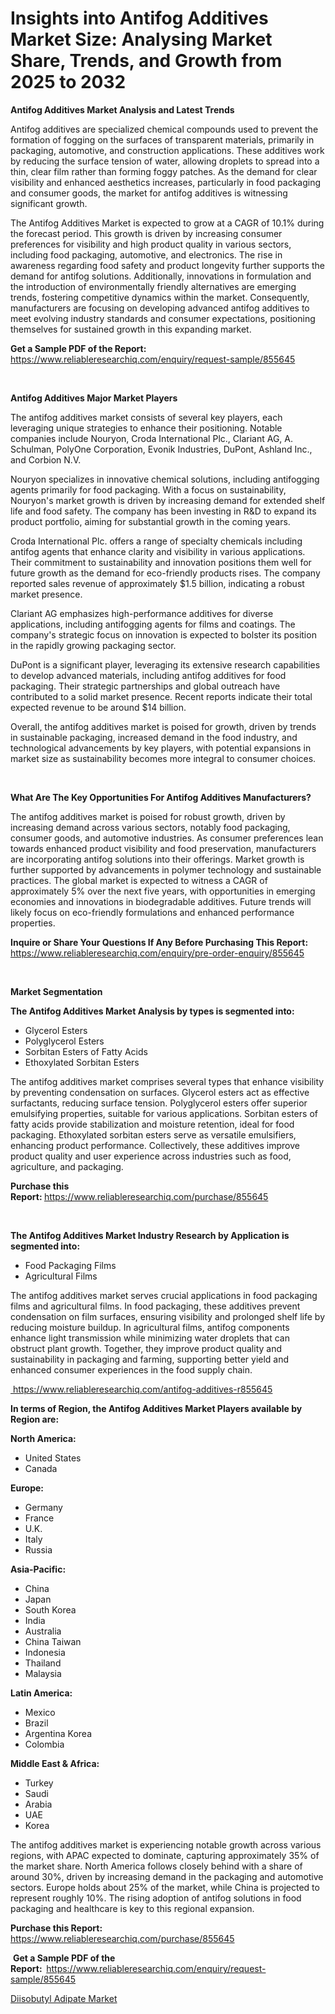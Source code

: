 <p><h1>Insights into Antifog Additives Market Size: Analysing Market Share, Trends, and Growth from 2025 to 2032</h1></p><p><strong>Antifog Additives Market Analysis and Latest Trends</strong></p>
<p><p>Antifog additives are specialized chemical compounds used to prevent the formation of fogging on the surfaces of transparent materials, primarily in packaging, automotive, and construction applications. These additives work by reducing the surface tension of water, allowing droplets to spread into a thin, clear film rather than forming foggy patches. As the demand for clear visibility and enhanced aesthetics increases, particularly in food packaging and consumer goods, the market for antifog additives is witnessing significant growth.</p><p>The Antifog Additives Market is expected to grow at a CAGR of 10.1% during the forecast period. This growth is driven by increasing consumer preferences for visibility and high product quality in various sectors, including food packaging, automotive, and electronics. The rise in awareness regarding food safety and product longevity further supports the demand for antifog solutions. Additionally, innovations in formulation and the introduction of environmentally friendly alternatives are emerging trends, fostering competitive dynamics within the market. Consequently, manufacturers are focusing on developing advanced antifog additives to meet evolving industry standards and consumer expectations, positioning themselves for sustained growth in this expanding market.</p></p>
<p><strong>Get a Sample PDF of the Report:&nbsp;</strong> <a href="https://www.reliableresearchiq.com/enquiry/request-sample/855645?utm_campaign=3318&utm_medium=2&utm_source=Github&utm_content=ia&utm_term=31032025&utm_id=antifog-additives">https://www.reliableresearchiq.com/enquiry/request-sample/855645</a></p>
<p>&nbsp;</p>
<p><strong>Antifog Additives Major Market Players</strong></p>
<p><p>The antifog additives market consists of several key players, each leveraging unique strategies to enhance their positioning. Notable companies include Nouryon, Croda International Plc., Clariant AG, A. Schulman, PolyOne Corporation, Evonik Industries, DuPont, Ashland Inc., and Corbion N.V.</p><p>Nouryon specializes in innovative chemical solutions, including antifogging agents primarily for food packaging. With a focus on sustainability, Nouryon's market growth is driven by increasing demand for extended shelf life and food safety. The company has been investing in R&D to expand its product portfolio, aiming for substantial growth in the coming years.</p><p>Croda International Plc. offers a range of specialty chemicals including antifog agents that enhance clarity and visibility in various applications. Their commitment to sustainability and innovation positions them well for future growth as the demand for eco-friendly products rises. The company reported sales revenue of approximately $1.5 billion, indicating a robust market presence.</p><p>Clariant AG emphasizes high-performance additives for diverse applications, including antifogging agents for films and coatings. The company's strategic focus on innovation is expected to bolster its position in the rapidly growing packaging sector.</p><p>DuPont is a significant player, leveraging its extensive research capabilities to develop advanced materials, including antifog additives for food packaging. Their strategic partnerships and global outreach have contributed to a solid market presence. Recent reports indicate their total expected revenue to be around $14 billion.</p><p>Overall, the antifog additives market is poised for growth, driven by trends in sustainable packaging, increased demand in the food industry, and technological advancements by key players, with potential expansions in market size as sustainability becomes more integral to consumer choices.</p></p>
<p>&nbsp;</p>
<p><strong>What Are The Key Opportunities For Antifog Additives Manufacturers?</strong></p>
<p><p>The antifog additives market is poised for robust growth, driven by increasing demand across various sectors, notably food packaging, consumer goods, and automotive industries. As consumer preferences lean towards enhanced product visibility and food preservation, manufacturers are incorporating antifog solutions into their offerings. Market growth is further supported by advancements in polymer technology and sustainable practices. The global market is expected to witness a CAGR of approximately 5% over the next five years, with opportunities in emerging economies and innovations in biodegradable additives. Future trends will likely focus on eco-friendly formulations and enhanced performance properties.</p></p>
<p><strong>Inquire or Share Your Questions If Any Before Purchasing This Report:</strong> <a href="https://www.reliableresearchiq.com/enquiry/pre-order-enquiry/855645?utm_campaign=3318&utm_medium=2&utm_source=Github&utm_content=ia&utm_term=31032025&utm_id=antifog-additives">https://www.reliableresearchiq.com/enquiry/pre-order-enquiry/855645</a></p>
<p>&nbsp;</p>
<p><strong>Market Segmentation</strong></p>
<p><strong>The Antifog Additives Market Analysis by types is segmented into:</strong></p>
<p><ul><li>Glycerol Esters</li><li>Polyglycerol Esters</li><li>Sorbitan Esters of Fatty Acids</li><li>Ethoxylated Sorbitan Esters</li></ul></p>
<p><p>The antifog additives market comprises several types that enhance visibility by preventing condensation on surfaces. Glycerol esters act as effective surfactants, reducing surface tension. Polyglycerol esters offer superior emulsifying properties, suitable for various applications. Sorbitan esters of fatty acids provide stabilization and moisture retention, ideal for food packaging. Ethoxylated sorbitan esters serve as versatile emulsifiers, enhancing product performance. Collectively, these additives improve product quality and user experience across industries such as food, agriculture, and packaging.</p></p>
<p><strong>Purchase this Report:&nbsp;</strong><a href="https://www.reliableresearchiq.com/purchase/855645?utm_campaign=3318&utm_medium=2&utm_source=Github&utm_content=ia&utm_term=31032025&utm_id=antifog-additives">https://www.reliableresearchiq.com/purchase/855645</a></p>
<p>&nbsp;</p>
<p><strong>The Antifog Additives Market Industry Research by Application is segmented into:</strong></p>
<p><ul><li>Food Packaging Films</li><li>Agricultural Films</li></ul></p>
<p><p>The antifog additives market serves crucial applications in food packaging films and agricultural films. In food packaging, these additives prevent condensation on film surfaces, ensuring visibility and prolonged shelf life by reducing moisture buildup. In agricultural films, antifog components enhance light transmission while minimizing water droplets that can obstruct plant growth. Together, they improve product quality and sustainability in packaging and farming, supporting better yield and enhanced consumer experiences in the food supply chain.</p></p>
<p><a href="https://www.reliableresearchiq.com/antifog-additives-r855645?utm_campaign=3318&utm_medium=2&utm_source=Github&utm_content=ia&utm_term=31032025&utm_id=antifog-additives">&nbsp;https://www.reliableresearchiq.com/antifog-additives-r855645</a></p>
<p><strong>In terms of Region, the Antifog Additives Market Players available by Region are:</strong></p>
<p>
    <p> <strong> North America: </strong>
        <ul>
            <li>United States</li>
            <li>Canada</li>
        </ul>
        </p> 
    <p> <strong> Europe: </strong>
        <ul>
            <li>Germany</li>
            <li>France</li>
            <li>U.K.</li>
            <li>Italy</li>
            <li>Russia</li>
        </ul>
        </p> 
    <p> <strong> Asia-Pacific: </strong>
        <ul>
            <li>China</li>
            <li>Japan</li>
            <li>South Korea</li>
            <li>India</li>
            <li>Australia</li>
            <li>China Taiwan</li>
            <li>Indonesia</li>
            <li>Thailand</li>
            <li>Malaysia</li>
        </ul>
        </p> 
    <p> <strong> Latin America: </strong>
        <ul>
            <li>Mexico</li>
            <li>Brazil</li>
            <li>Argentina Korea</li>
            <li>Colombia</li>
        </ul>
        </p> 
    <p> <strong> Middle East & Africa: </strong>
        <ul>
            <li>Turkey</li>
            <li>Saudi</li>
            <li>Arabia</li>
            <li>UAE</li>
            <li>Korea</li>
        </ul>
    </p>
    </p>
<p><p>The antifog additives market is experiencing notable growth across various regions, with APAC expected to dominate, capturing approximately 35% of the market share. North America follows closely behind with a share of around 30%, driven by increasing demand in the packaging and automotive sectors. Europe holds about 25% of the market, while China is projected to represent roughly 10%. The rising adoption of antifog solutions in food packaging and healthcare is key to this regional expansion.</p></p>
<p><strong>Purchase this Report: </strong><a href="https://www.reliableresearchiq.com/purchase/855645?utm_campaign=3318&utm_medium=2&utm_source=Github&utm_content=ia&utm_term=31032025&utm_id=antifog-additives">https://www.reliableresearchiq.com/purchase/855645</a></p>
<p>&nbsp;<strong>Get a Sample PDF of the Report:&nbsp;&nbsp;</strong><a href="https://www.reliableresearchiq.com/enquiry/request-sample/855645?utm_campaign=3318&utm_medium=2&utm_source=Github&utm_content=ia&utm_term=31032025&utm_id=antifog-additives">https://www.reliableresearchiq.com/enquiry/request-sample/855645</a></p>
<p><strong></strong></p>
<p><p><a href="https://github.com/shamyzinniwl/Market-Research-Report-List-1/blob/main/diisobutyl-adipate-market.md?utm_campaign=3318&utm_medium=2&utm_source=Github&utm_content=ia&utm_term=31032025&utm_id=antifog-additives">Diisobutyl Adipate Market</a></p></p>